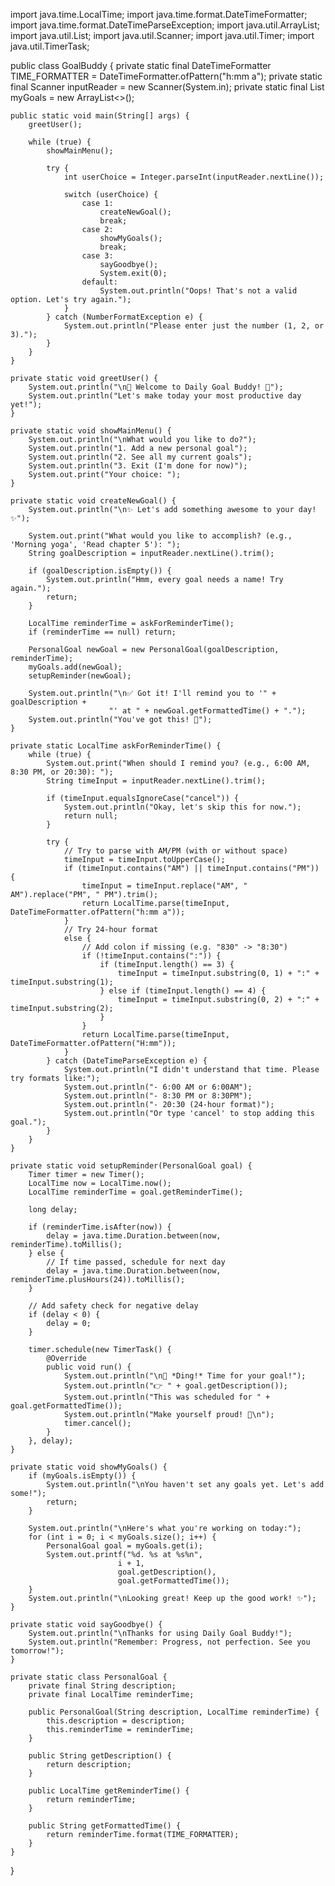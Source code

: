 import java.time.LocalTime;
import java.time.format.DateTimeFormatter;
import java.time.format.DateTimeParseException;
import java.util.ArrayList;
import java.util.List;
import java.util.Scanner;
import java.util.Timer;
import java.util.TimerTask;

public class GoalBuddy {
    private static final DateTimeFormatter TIME_FORMATTER = DateTimeFormatter.ofPattern("h:mm a");
    private static final Scanner inputReader = new Scanner(System.in);
    private static final List<PersonalGoal> myGoals = new ArrayList<>();

    public static void main(String[] args) {
        greetUser();
        
        while (true) {
            showMainMenu();
            
            try {
                int userChoice = Integer.parseInt(inputReader.nextLine());
                
                switch (userChoice) {
                    case 1:
                        createNewGoal();
                        break;
                    case 2:
                        showMyGoals();
                        break;
                    case 3:
                        sayGoodbye();
                        System.exit(0);
                    default:
                        System.out.println("Oops! That's not a valid option. Let's try again.");
                }
            } catch (NumberFormatException e) {
                System.out.println("Please enter just the number (1, 2, or 3).");
            }
        }
    }

    private static void greetUser() {
        System.out.println("\n🌟 Welcome to Daily Goal Buddy! 🌟");
        System.out.println("Let's make today your most productive day yet!");
    }

    private static void showMainMenu() {
        System.out.println("\nWhat would you like to do?");
        System.out.println("1. Add a new personal goal");
        System.out.println("2. See all my current goals");
        System.out.println("3. Exit (I'm done for now)");
        System.out.print("Your choice: ");
    }

    private static void createNewGoal() {
        System.out.println("\n✨ Let's add something awesome to your day! ✨");
        
        System.out.print("What would you like to accomplish? (e.g., 'Morning yoga', 'Read chapter 5'): ");
        String goalDescription = inputReader.nextLine().trim();
        
        if (goalDescription.isEmpty()) {
            System.out.println("Hmm, every goal needs a name! Try again.");
            return;
        }

        LocalTime reminderTime = askForReminderTime();
        if (reminderTime == null) return;

        PersonalGoal newGoal = new PersonalGoal(goalDescription, reminderTime);
        myGoals.add(newGoal);
        setupReminder(newGoal);
        
        System.out.println("\n✅ Got it! I'll remind you to '" + goalDescription + 
                          "' at " + newGoal.getFormattedTime() + ".");
        System.out.println("You've got this! 💪");
    }

    private static LocalTime askForReminderTime() {
        while (true) {
            System.out.print("When should I remind you? (e.g., 6:00 AM, 8:30 PM, or 20:30): ");
            String timeInput = inputReader.nextLine().trim();
            
            if (timeInput.equalsIgnoreCase("cancel")) {
                System.out.println("Okay, let's skip this for now.");
                return null;
            }

            try {
                // Try to parse with AM/PM (with or without space)
                timeInput = timeInput.toUpperCase();
                if (timeInput.contains("AM") || timeInput.contains("PM")) {
                    timeInput = timeInput.replace("AM", " AM").replace("PM", " PM").trim();
                    return LocalTime.parse(timeInput, DateTimeFormatter.ofPattern("h:mm a"));
                } 
                // Try 24-hour format
                else {
                    // Add colon if missing (e.g. "830" -> "8:30")
                    if (!timeInput.contains(":")) {
                        if (timeInput.length() == 3) {
                            timeInput = timeInput.substring(0, 1) + ":" + timeInput.substring(1);
                        } else if (timeInput.length() == 4) {
                            timeInput = timeInput.substring(0, 2) + ":" + timeInput.substring(2);
                        }
                    }
                    return LocalTime.parse(timeInput, DateTimeFormatter.ofPattern("H:mm"));
                }
            } catch (DateTimeParseException e) {
                System.out.println("I didn't understand that time. Please try formats like:");
                System.out.println("- 6:00 AM or 6:00AM");
                System.out.println("- 8:30 PM or 8:30PM");
                System.out.println("- 20:30 (24-hour format)");
                System.out.println("Or type 'cancel' to stop adding this goal.");
            }
        }
    }

    private static void setupReminder(PersonalGoal goal) {
        Timer timer = new Timer();
        LocalTime now = LocalTime.now();
        LocalTime reminderTime = goal.getReminderTime();
        
        long delay;
        
        if (reminderTime.isAfter(now)) {
            delay = java.time.Duration.between(now, reminderTime).toMillis();
        } else {
            // If time passed, schedule for next day
            delay = java.time.Duration.between(now, reminderTime.plusHours(24)).toMillis();
        }
        
        // Add safety check for negative delay
        if (delay < 0) {
            delay = 0;
        }
        
        timer.schedule(new TimerTask() {
            @Override
            public void run() {
                System.out.println("\n🔔 *Ding!* Time for your goal!");
                System.out.println("👉 " + goal.getDescription());
                System.out.println("This was scheduled for " + goal.getFormattedTime());
                System.out.println("Make yourself proud! 🌈\n");
                timer.cancel();
            }
        }, delay);
    }

    private static void showMyGoals() {
        if (myGoals.isEmpty()) {
            System.out.println("\nYou haven't set any goals yet. Let's add some!");
            return;
        }
        
        System.out.println("\nHere's what you're working on today:");
        for (int i = 0; i < myGoals.size(); i++) {
            PersonalGoal goal = myGoals.get(i);
            System.out.printf("%d. %s at %s%n", 
                            i + 1, 
                            goal.getDescription(), 
                            goal.getFormattedTime());
        }
        System.out.println("\nLooking great! Keep up the good work! ✨");
    }

    private static void sayGoodbye() {
        System.out.println("\nThanks for using Daily Goal Buddy!");
        System.out.println("Remember: Progress, not perfection. See you tomorrow!");
    }

    private static class PersonalGoal {
        private final String description;
        private final LocalTime reminderTime;

        public PersonalGoal(String description, LocalTime reminderTime) {
            this.description = description;
            this.reminderTime = reminderTime;
        }

        public String getDescription() {
            return description;
        }

        public LocalTime getReminderTime() {
            return reminderTime;
        }

        public String getFormattedTime() {
            return reminderTime.format(TIME_FORMATTER);
        }
    }
}

